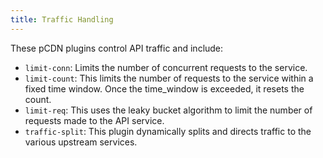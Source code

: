 ```yaml
---
title: Traffic Handling
---
```

These pCDN plugins control API traffic and include:

- `limit-conn`: Limits the number of concurrent requests to the service.
- `limit-count`: This limits the number of requests to the service within a fixed time window. Once the time_window is exceeded, it resets the count.
- `limit-req`: This uses the leaky bucket algorithm to limit the number of requests made to the API service.
- `traffic-split`: This plugin dynamically splits and directs traffic to the various upstream services.